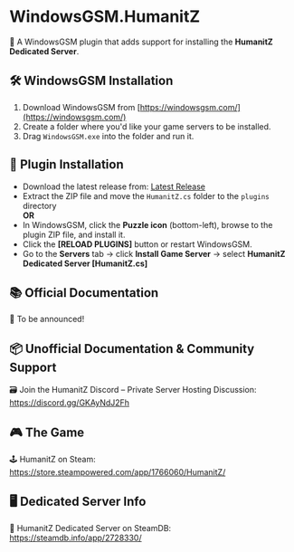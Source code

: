 # WindowsGSM.HumanitZ

🧩 A WindowsGSM plugin that adds support for installing the **HumanitZ Dedicated Server**.

## 🛠️ WindowsGSM Installation

1. Download WindowsGSM from [https://windowsgsm.com/](https://windowsgsm.com/)
2. Create a folder where you'd like your game servers to be installed.
3. Drag `WindowsGSM.exe` into the folder and run it.

## 🔌 Plugin Installation

- Download the latest release from: [Latest Release](https://github.com/YourUsername/WindowsGSM.HumanitZ/releases/latest)
- Extract the ZIP file and move the `HumanitZ.cs` folder to the `plugins` directory  
  **OR**  
- In WindowsGSM, click the **Puzzle icon** (bottom-left), browse to the plugin ZIP file, and install it.
- Click the **[RELOAD PLUGINS]** button or restart WindowsGSM.
- Go to the **Servers** tab → click **Install Game Server** → select **HumanitZ Dedicated Server [HumanitZ.cs]**

## 📚 Official Documentation

📝 To be announced!

## 📦 Unofficial Documentation & Community Support

🗃️ Join the HumanitZ Discord – Private Server Hosting Discussion: https://discord.gg/GKAyNdJ2Fh

## 🎮 The Game

🕹️ HumanitZ on Steam: https://store.steampowered.com/app/1766060/HumanitZ/

## 🖥️ Dedicated Server Info

📡 HumanitZ Dedicated Server on SteamDB: https://steamdb.info/app/2728330/
